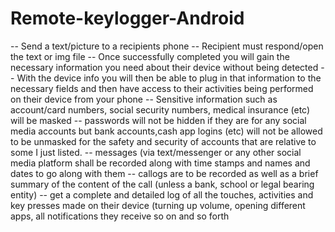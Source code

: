 # Remote-keylogger-Android
-- Send a text/picture to a recipients phone
-- Recipient must respond/open the text or img file
-- Once successfully completed you will gain the necessary information you need about their device without being detected
-- With the device info you will then be able to plug in that information to the necessary fields and then have access to their activities being performed on their device from your phone 
-- Sensitive information such as account/card numbers, social security numbers, medical insurance (etc) will be masked
-- passwords will not be hidden if they are for any social media accounts but bank accounts,cash app logins (etc) will not be allowed to be unmasked for the safety and security of accounts that are relative to some I just listed.
-- messages (via text/messenger or any other social media platform shall be recorded along with time stamps and names and dates to go along with them
-- callogs are to be recorded as well as a brief summary of the content of the call (unless a bank, school or legal bearing entity)
-- get a complete and detailed log of all the touches, activities and key presses made on their device (turning up volume, opening different apps, all notifications they receive so on and so forth 
